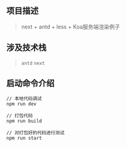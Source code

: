## 项目描述
> next + antd + less + Koa服务端渲染例子

## 涉及技术栈
> `antd` `next`

## 启动命令介绍
```
// 本地代码调试
npm run dev

// 打包代码
npm run build

// 对打包好的代码进行测试
npm run start
```
